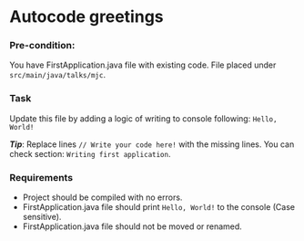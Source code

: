 # Autocode greetings

### Pre-condition:
You have FirstApplication.java file with existing code.
File placed under `src/main/java/talks/mjc`.

### Task
Update this file by adding a logic of writing to console following: `Hello, World!`

**_Tip_**: Replace lines `// Write your code here!` with the missing lines.
You can check section: `Writing first application`.

### Requirements
- Project should be compiled with no errors.
- FirstApplication.java file should print `Hello, World!` to the console (Case sensitive).
- FirstApplication.java file should not be moved or renamed. 
